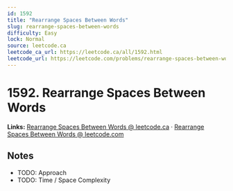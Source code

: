 ```yaml
--- 
id: 1592
title: "Rearrange Spaces Between Words"
slug: rearrange-spaces-between-words
difficulty: Easy
lock: Normal
source: leetcode.ca
leetcode_ca_url: https://leetcode.ca/all/1592.html
leetcode_url: https://leetcode.com/problems/rearrange-spaces-between-words/
---
```


# 1592. Rearrange Spaces Between Words

**Links:** [Rearrange Spaces Between Words @ leetcode.ca](https://leetcode.ca/all/1592.html) · [Rearrange Spaces Between Words @ leetcode.com](https://leetcode.com/problems/rearrange-spaces-between-words/)

## Notes
- TODO: Approach
- TODO: Time / Space Complexity

